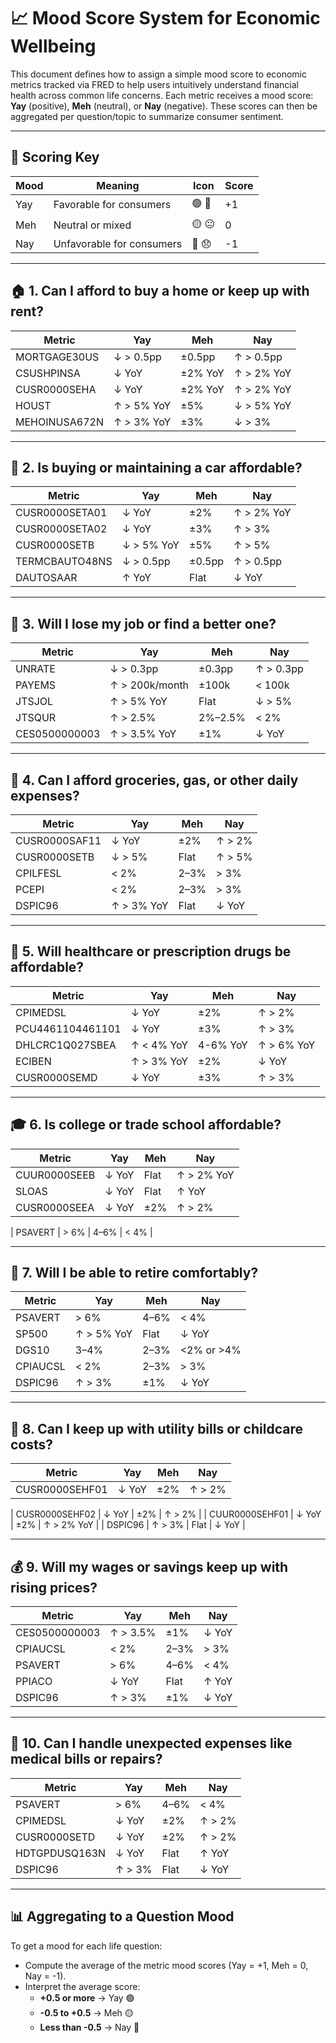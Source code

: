 # 📈 Mood Score System for Economic Wellbeing

This document defines how to assign a simple mood score to economic metrics tracked via FRED to help users intuitively understand financial health across common life concerns. Each metric receives a mood score: **Yay** (positive), **Meh** (neutral), or **Nay** (negative). These scores can then be aggregated per question/topic to summarize consumer sentiment.

---

## 🎯 Scoring Key

| Mood | Meaning                 | Icon     | Score |
|------|--------------------------|----------|-------|
| Yay  | Favorable for consumers | 🟢 🎉    | +1    |
| Meh  | Neutral or mixed        | 🟡 😐    | 0     |
| Nay  | Unfavorable for consumers | 🔴 😞  | -1    |

---

## 🏠 1. Can I afford to buy a home or keep up with rent?

| Metric | Yay | Meh | Nay |
|--------|-----|-----|-----|
| MORTGAGE30US | ↓ > 0.5pp | ±0.5pp | ↑ > 0.5pp |
| CSUSHPINSA | ↓ YoY | ±2% YoY | ↑ > 2% YoY |
| CUSR0000SEHA | ↓ YoY | ±2% YoY | ↑ > 2% YoY |
| HOUST | ↑ > 5% YoY | ±5% | ↓ > 5% YoY |
| MEHOINUSA672N | ↑ > 3% YoY | ±3% | ↓ > 3% |

---

## 🚗 2. Is buying or maintaining a car affordable?

| Metric | Yay | Meh | Nay |
|--------|-----|-----|-----|
| CUSR0000SETA01 | ↓ YoY | ±2% | ↑ > 2% YoY |
| CUSR0000SETA02 | ↓ YoY | ±3% | ↑ > 3% |
| CUSR0000SETB | ↓ > 5% YoY | ±5% | ↑ > 5% |
| TERMCBAUTO48NS | ↓ > 0.5pp | ±0.5pp | ↑ > 0.5pp |
| DAUTOSAAR | ↑ YoY | Flat | ↓ YoY |

---

## 💼 3. Will I lose my job or find a better one?

| Metric | Yay | Meh | Nay |
|--------|-----|-----|-----|
| UNRATE | ↓ > 0.3pp | ±0.3pp | ↑ > 0.3pp |
| PAYEMS | ↑ > 200k/month | ±100k | < 100k |
| JTSJOL | ↑ > 5% YoY | Flat | ↓ > 5% |
| JTSQUR | ↑ > 2.5% | 2%–2.5% | < 2% |
| CES0500000003 | ↑ > 3.5% YoY | ±1% | ↓ YoY |

---

## 🛒 4. Can I afford groceries, gas, or other daily expenses?

| Metric | Yay | Meh | Nay |
|--------|-----|-----|-----|
| CUSR0000SAF11 | ↓ YoY | ±2% | ↑ > 2% |
| CUSR0000SETB | ↓ > 5% | Flat | ↑ > 5% |
| CPILFESL | < 2% | 2–3% | > 3% |
| PCEPI | < 2% | 2–3% | > 3% |
| DSPIC96 | ↑ > 3% YoY | Flat | ↓ YoY |

---

## 🏥 5. Will healthcare or prescription drugs be affordable?

| Metric | Yay | Meh | Nay |
|--------|-----|-----|-----|
| CPIMEDSL | ↓ YoY | ±2% | ↑ > 2% |
| PCU4461104461101 | ↓ YoY | ±3% | ↑ > 3% |
| DHLCRC1Q027SBEA | ↑ < 4% YoY | 4-6% YoY | ↑ > 6% YoY |
| ECIBEN | ↑ > 3% YoY | ±2% | ↓ YoY |
| CUSR0000SEMD | ↓ YoY | ±3% | ↑ > 3% |

---

## 🎓 6. Is college or trade school affordable?

| Metric | Yay | Meh | Nay |
|--------|-----|-----|-----|
| CUUR0000SEEB | ↓ YoY | Flat | ↑ > 2% YoY |
| SLOAS | ↓ YoY | Flat | ↑ YoY |
| CUSR0000SEEA | ↓ YoY | ±2% | ↑ > 2% |

| PSAVERT | > 6% | 4–6% | < 4% |

---

## 🧓 7. Will I be able to retire comfortably?

| Metric | Yay | Meh | Nay |
|--------|-----|-----|-----|
| PSAVERT | > 6% | 4–6% | < 4% |
| SP500 | ↑ > 5% YoY | Flat | ↓ YoY |
| DGS10 | 3–4% | 2–3% | <2% or >4% |
| CPIAUCSL | < 2% | 2–3% | > 3% |
| DSPIC96 | ↑ > 3% | ±1% | ↓ YoY |

---

## 🧒 8. Can I keep up with utility bills or childcare costs?

| Metric | Yay | Meh | Nay |
|--------|-----|-----|-----|
| CUSR0000SEHF01 | ↓ YoY | ±2% | ↑ > 2% |

| CUSR0000SEHF02 | ↓ YoY | ±2% | ↑ > 2% |
| CUUR0000SEHF01 | ↓ YoY | ±2% | ↑ > 2% YoY |
| DSPIC96 | ↑ > 3% | Flat | ↓ YoY |

---

## 💰 9. Will my wages or savings keep up with rising prices?

| Metric | Yay | Meh | Nay |
|--------|-----|-----|-----|
| CES0500000003 | ↑ > 3.5% | ±1% | ↓ YoY |
| CPIAUCSL | < 2% | 2–3% | > 3% |
| PSAVERT | > 6% | 4–6% | < 4% |
| PPIACO | ↓ YoY | Flat | ↑ YoY |
| DSPIC96 | ↑ > 3% | ±1% | ↓ YoY |

---

## 🔧 10. Can I handle unexpected expenses like medical bills or repairs?

| Metric | Yay | Meh | Nay |
|--------|-----|-----|-----|
| PSAVERT | > 6% | 4–6% | < 4% |
| CPIMEDSL | ↓ YoY | ±2% | ↑ > 2% |
| CUSR0000SETD | ↓ YoY | ±2% | ↑ > 2% |
| HDTGPDUSQ163N | ↓ YoY | Flat | ↑ YoY |
| DSPIC96 | ↑ > 3% | Flat | ↓ YoY |

---

## 📊 Aggregating to a Question Mood

To get a mood for each life question:

- Compute the average of the metric mood scores (Yay = +1, Meh = 0, Nay = -1).
- Interpret the average score:
  - **+0.5 or more** → Yay 🟢
  - **-0.5 to +0.5** → Meh 🟡
  - **Less than -0.5** → Nay 🔴

